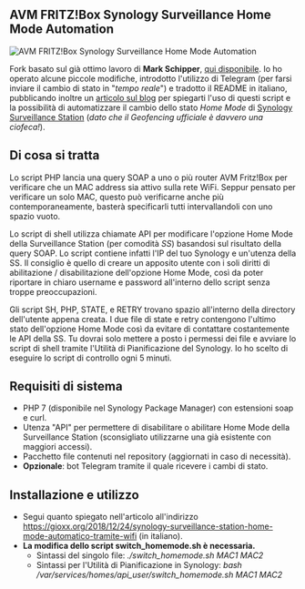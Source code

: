 ## AVM FRITZ!Box Synology Surveillance Home Mode Automation

![AVM FRITZ!Box Synology Surveillance Home Mode Automation](https://gioxx.org/wp-content/uploads/2018/12/synology-surveillance-station-automatizzare-lhome-mode-tramite-wifi-2.png)

Fork basato sul già ottimo lavoro di **Mark Schipper**, [qui disponibile](https://github.com/mschippr/AVMFritz-Box7490-SynologySurveillance-Automation). Io ho operato alcune piccole modifiche, introdotto l'utilizzo di Telegram (per farsi inviare il cambio di stato in "*tempo reale*") e tradotto il README in italiano, pubblicando inoltre un [articolo sul blog](https://gioxx.org/2018/12/24/synology-surveillance-station-home-mode-automatico-tramite-wifi/) per spiegarti l'uso di questi script e la possibilità di automatizzare il cambio dello stato *Home Mode* di [Synology Surveillance Station](https://www.synology.com/it-it/surveillance) (*dato che il Geofencing ufficiale è davvero una ciofeca!*).

## Di cosa si tratta

Lo script PHP lancia una query SOAP a uno o più router AVM Fritz!Box per verificare che un MAC address sia attivo sulla rete WiFi. Seppur pensato per verificare un solo MAC, questo può verificarne anche più contemporaneamente, basterà specificarli tutti intervallandoli con uno spazio vuoto.

Lo script di shell utilizza chiamate API per modificare l'opzione Home Mode della Surveillance Station (per comodità *SS*) basandosi sul risultato della query SOAP. Lo script contiene infatti l'IP del tuo Synology e un'utenza della SS. Il consiglio è quello di creare un apposito utente con i soli diritti di abilitazione / disabilitazione dell'opzione Home Mode, così da poter riportare in chiaro username e password all'interno dello script senza troppe preoccupazioni.

Gli script SH, PHP, STATE, e RETRY trovano spazio all'interno della directory dell'utente appena creata. I due file di state e retry contengono l'ultimo stato dell'opzione Home Mode così da evitare di contattare costantemente le API della SS. Tu dovrai solo mettere a posto i permessi dei file e avviare lo script di shell tramite l'Utilità di Pianificazione del Synology. Io ho scelto di eseguire lo script di controllo ogni 5 minuti.



## Requisiti di sistema

- PHP 7 (disponibile nel Synology Package Manager) con estensioni soap e curl.
- Utenza "API" per permettere di disabilitare o abilitare Home Mode della Surveillance Station (sconsigliato utilizzarne una già esistente con maggiori accessi).
- Pacchetto file contenuti nel repository (aggiornati in caso di necessità).
- **Opzionale**: bot Telegram tramite il quale ricevere i cambi di stato.



## Installazione e utilizzo

- Segui quanto spiegato nell'articolo all'indirizzo https://gioxx.org/2018/12/24/synology-surveillance-station-home-mode-automatico-tramite-wifi (in italiano).
- **La modifica dello script switch_homemode.sh è necessaria.**
  - Sintassi del singolo file: *./switch_homemode.sh MAC1 MAC2*
  - Sintassi per l'Utilità di Pianificazione in Synology: *bash
    /var/services/homes/api_user/switch_homemode.sh MAC1 MAC2*